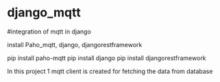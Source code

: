 # django_mqtt
#integration of mqtt in django

install Paho_mqtt, django, djangorestframework

pip install paho-mqtt
pip install django
pip install djangorestframework


In this project 1 mqtt client is created for fetching the data from database
